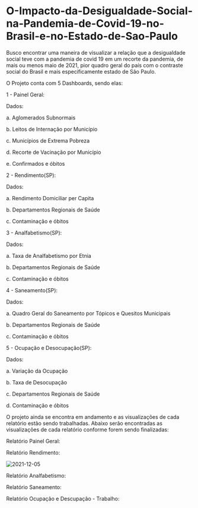 # O-Impacto-da-Desigualdade-Social-na-Pandemia-de-Covid-19-no-Brasil-e-no-Estado-de-Sao-Paulo

Busco encontrar uma maneira de visualizar a relação que a desigualdade social teve com a pandemia de covid 19 em um recorte da pandemia, de mais ou menos maio de 2021, pior quadro geral do país com o contraste social do Brasil e mais especificamente estado de São Paulo.

O Projeto conta com 5 Dashboards, sendo elas:

1 - Painel Geral:

Dados:

a. Aglomerados Subnormais

b. Leitos de Internação por Município

c. Municípios de Extrema Pobreza

d. Recorte de Vacinação por Município

e. Confirmados e óbitos
    
2 - Rendimento(SP):

Dados:

a. Rendimento Domiciliar per Capita

b. Departamentos Regionais de Saúde

c. Contaminação e óbitos

3 - Analfabetismo(SP):

Dados:

a. Taxa de Analfabetismo por Etnia

b. Departamentos Regionais de Saúde

c. Contaminação e óbitos
    
4 - Saneamento(SP):

Dados:

a. Quadro Geral do Saneamento por Tópicos e Quesitos Municipais

b. Departamentos Regionais de Saúde

c. Contaminação e óbitos
    
5 - Ocupação e Desocupação(SP):

Dados:

a. Variação da Ocupação

b. Taxa de Desocupação

c. Departamentos Regionais de Saúde

d. Contaminação e óbitos
    
O projeto ainda se encontra em andamento e as visualizações de cada relatório estão sendo trabalhadas. Abaixo serão encontradas as visualizações de cada relatório conforme forem sendo finalizadas:

Relatório Painel Geral:

Relatório Rendimento:

![2021-12-05](https://user-images.githubusercontent.com/90016924/144757628-c2d22c47-90a8-46e6-b12d-fbe854aee83e.png)

Relatório Analfabetismo:

Relatório Saneamento:

Relatório Ocupação e Descupação - Trabalho:
